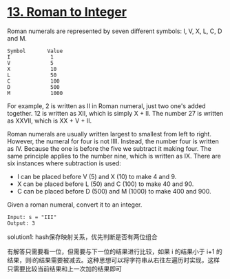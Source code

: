 # [13. Roman to Integer](https://leetcode.com/problems/roman-to-integer/)

Roman numerals are represented by seven different symbols: I, V, X, L, C, D and M.

```
Symbol       Value
I             1
V             5
X             10
L             50
C             100
D             500
M             1000
```

For example, 2 is written as II in Roman numeral, just two one's added together. 12 is written as XII, which is simply X + II. The number 27 is written as XXVII, which is XX + V + II.

Roman numerals are usually written largest to smallest from left to right. However, the numeral for four is not IIII. Instead, the number four is written as IV. Because the one is before the five we subtract it making four. The same principle applies to the number nine, which is written as IX. There are six instances where subtraction is used:

- I can be placed before V (5) and X (10) to make 4 and 9. 
- X can be placed before L (50) and C (100) to make 40 and 90. 
- C can be placed before D (500) and M (1000) to make 400 and 900.

Given a roman numeral, convert it to an integer.

```
Input: s = "III"
Output: 3
```

solution1: hash保存映射关系，优先判断是否有两位组合

有解答只需要看一位，但需要与下一位的结果进行比较，如果 i 的结果小于 i+1 的结果，则i的结果需要被减去。这种思想可以将字符串从右往左遍历时实现，这样只需要比较当前结果和上一次加的结果即可